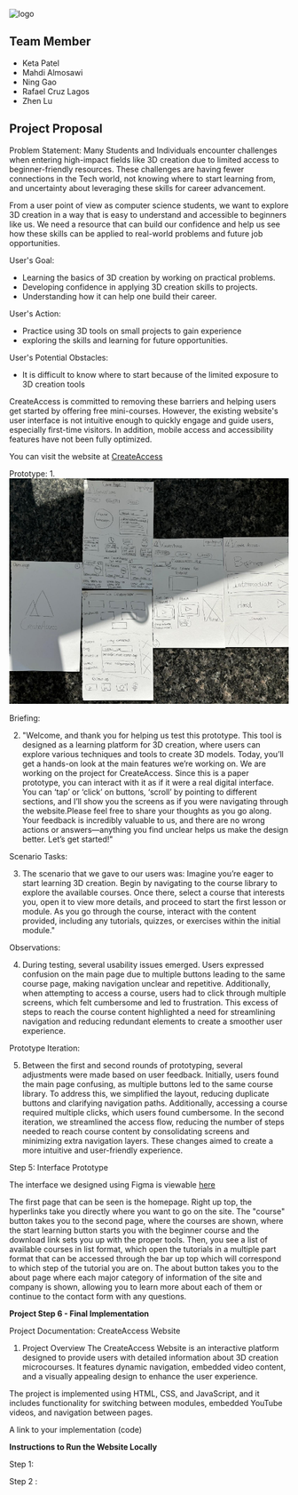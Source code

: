 ![logo](logo.jpg)

## Team Member
- Keta Patel
- Mahdi Almosawi
- Ning Gao
- Rafael Cruz Lagos
- Zhen Lu

## Project Proposal 
Problem Statement: Many Students and Individuals encounter challenges when entering high-impact fields like 3D creation due to limited access to beginner-friendly resources. These challenges are having fewer connections in the Tech world, not knowing where to start learning from, and uncertainty about leveraging these skills for career advancement.

From a user point of view as computer science students, we want to explore 3D creation in a way that is easy to understand and accessible to beginners like us. We need a resource that can build our confidence and help us see how these skills can be applied to real-world problems and future job opportunities.

User's Goal: 
- Learning the basics of 3D creation by working on practical problems.
- Developing confidence in applying 3D creation skills to projects.
- Understanding how it can help one build their career.

User's Action: 
- Practice using 3D tools on small projects to gain experience
- exploring the skills and learning for future opportunities.

User's Potential Obstacles: 
- It is difficult to know where to start because of the limited exposure to 3D creation tools

CreateAccess is committed to removing these barriers and helping users get started by offering free mini-courses. However, the existing website's user interface is not intuitive enough to quickly engage and guide users, especially first-time visitors. In addition, mobile access and accessibility features have not been fully optimized.


You can visit the website at [CreateAccess](https://createaccess.org/)

Prototype:
1. 
![prototype](prototype.png)


Briefing:

2.  "Welcome, and thank you for helping us test this prototype. This tool is designed as a learning platform for 3D creation, where users can explore various techniques and tools to create 3D models. Today, you’ll get a hands-on look at the main features we’re working on. We are working on the project for CreateAccess. Since this is a paper prototype, you can interact with it as if it were a real digital interface. You can ‘tap’ or ‘click’ on buttons, ‘scroll’ by pointing to different sections, and I’ll show you the screens as if you were navigating through the website.Please feel free to share your thoughts as you go along. Your feedback is incredibly valuable to us, and there are no wrong actions or answers—anything you find unclear helps us make the design better. Let’s get started!"

Scenario Tasks:

3. The scenario that we gave to our users was: 
Imagine you’re eager to start learning 3D creation. Begin by navigating to the course library to explore the available courses. Once there, select a course that interests you, open it to view more details, and proceed to start the first lesson or module. As you go through the course, interact with the content provided, including any tutorials, quizzes, or exercises within the initial module."

Observations:

4. During testing, several usability issues emerged. Users expressed confusion on the main page due to multiple buttons leading to the same course page, making navigation unclear and repetitive. Additionally, when attempting to access a course, users had to click through multiple screens, which felt cumbersome and led to frustration. This excess of steps to reach the course content highlighted a need for streamlining navigation and reducing redundant elements to create a smoother user experience.

Prototype Iteration:

5. Between the first and second rounds of prototyping, several adjustments were made based on user feedback. Initially, users found the main page confusing, as multiple buttons led to the same course library. To address this, we simplified the layout, reducing duplicate buttons and clarifying navigation paths. Additionally, accessing a course required multiple clicks, which users found cumbersome. In the second iteration, we streamlined the access flow, reducing the number of steps needed to reach course content by consolidating screens and minimizing extra navigation layers. These changes aimed to create a more intuitive and user-friendly experience.

Step 5: Interface Prototype

The interface we designed using Figma is viewable [here](https://www.figma.com/design/4ydKG380Srt5IpW33lY2Nn/Untitled?node-id=0-1&node-type=canvas&t=Qq94ocVSSfN7CgSS-0)

The first page that can be seen is the homepage. Right up top, the hyperlinks take you directly where you want to go on the site. The "course" button takes you to the second page, where the courses are shown, where the start learning button starts you with the beginner course and the download link sets you up with the proper tools. Then, you see a list of available courses in list format, which open the tutorials in a multiple part format that can be accessed through the bar up top which will correspond to which step of the tutorial you are on. The about button takes you to the about page where each major category of information of the site and company is shown, allowing you to learn more about each of them or continue to the contact form with any questions.












**Project Step 6 - Final Implementation**

Project Documentation: CreateAccess Website
1. Project Overview
The CreateAccess Website is an interactive platform designed to provide users with detailed information about 3D creation microcourses. It features dynamic navigation, embedded video content, and a visually appealing design to enhance the user experience.

The project is implemented using HTML, CSS, and JavaScript, and it includes functionality for switching between modules, embedded YouTube videos, and navigation between pages.

A link to your implementation (code)

**Instructions to Run the Website Locally**

Step 1: 
  
Step 2 : 




